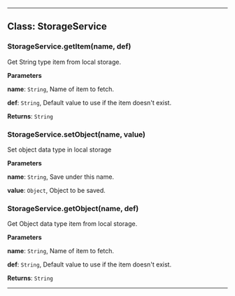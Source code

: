 <!---->
<!--# Global-->
<!---->





* * *

## Class: StorageService


### StorageService.getItem(name, def) 

Get String type item from local storage.

**Parameters**

**name**: `String`, Name of item to fetch.

**def**: `String`, Default value to use if the item doesn't exist.

**Returns**: `String`

### StorageService.setObject(name, value) 

Set object data type in local storage

**Parameters**

**name**: `String`, Save under this name.

**value**: `Object`, Object to be saved.


### StorageService.getObject(name, def) 

Get Object data type item from local storage.

**Parameters**

**name**: `String`, Name of item to fetch.

**def**: `String`, Default value to use if the item doesn't exist.

**Returns**: `String`



* * *










